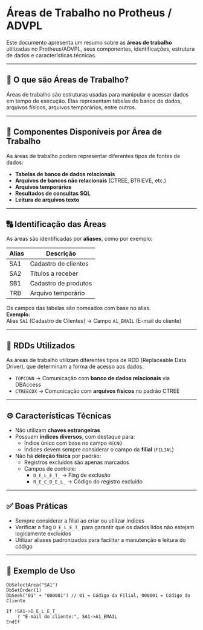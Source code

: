 # Áreas de Trabalho no Protheus / ADVPL

Este documento apresenta um resumo sobre as **áreas de trabalho** utilizadas no Protheus/ADVPL, seus componentes, identificações, estrutura de dados e características técnicas.

---

## 📌 O que são Áreas de Trabalho?

Áreas de trabalho são estruturas usadas para manipular e acessar dados em tempo de execução. Elas representam tabelas do banco de dados, arquivos físicos, arquivos temporários, entre outros.

---

## 📂 Componentes Disponíveis por Área de Trabalho

As áreas de trabalho podem representar diferentes tipos de fontes de dados:

- **Tabelas de banco de dados relacionais**
- **Arquivos de bancos não relacionais** (CTREE, BTRIEVE, etc.)
- **Arquivos temporários**
- **Resultados de consultas SQL**
- **Leitura de arquivos texto**

---

## 🔠 Identificação das Áreas

As áreas são identificadas por **aliases**, como por exemplo:

| Alias | Descrição                         |
|-------|-----------------------------------|
| SA1   | Cadastro de clientes              |
| SA2   | Títulos a receber                 |
| SB1   | Cadastro de produtos              |
| TRB   | Arquivo temporário                |

Os campos das tabelas são nomeados com base no alias.  
**Exemplo:**  
Alias `SA1` (Cadastro de Clientes) → Campo `A1_EMAIL` (E-mail do cliente)

---

## 🔗 RDDs Utilizados

As áreas de trabalho utilizam diferentes tipos de RDD (Replaceable Data Driver), que determinam a forma de acesso aos dados.

- `TOPCONN` → Comunicação com **banco de dados relacionais** via DBAccess  
- `CTREECDX` → Comunicação com **arquivos físicos** no padrão CTREE

---

## ⚙️ Características Técnicas

- Não utilizam **chaves estrangeiras**
- Possuem **índices diversos**, com destaque para:
  - Índice único com base no campo `RECNO`
  - Índices devem sempre considerar o campo da **filial** (`FILIAL`)
- Não há **deleção física** por padrão:
  - Registros excluídos são apenas marcados
  - Campos de controle:
    - `D_E_L_E_T_` → Flag de exclusão
    - `R_E_C_D_E_L_` → Código do registro excluído

---

## ✅ Boas Práticas

- Sempre considerar a filial ao criar ou utilizar índices
- Verificar a flag `D_E_L_E_T_` para garantir que os dados lidos não estejam logicamente excluídos
- Utilizar aliases padronizados para facilitar a manutenção e leitura do código

---

## 📎 Exemplo de Uso

```advpl
DbSelectArea("SA1")
DbSetOrder(1)
DbSeek("01" + "000001") // 01 = Código da Filial, 000001 = Código do Cliente

If !SA1->D_E_L_E_T_
    ? "E-mail do cliente:", SA1->A1_EMAIL
EndIf
